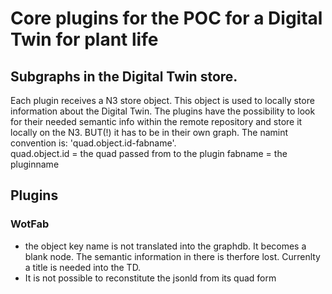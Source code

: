 # Core plugins for the POC for a Digital Twin for plant life

## Subgraphs in the Digital Twin store.
Each plugin receives a N3 store object. This object is used to locally store information about the Digital Twin. 
The plugins have the possibility to look for their needed semantic info within the remote repository and store it locally on the N3. BUT(!) it has to be in their own graph. The namint convention is: 'quad.object.id-fabname'.<br> 
quad.object.id = the quad passed from to the plugin
fabname = the pluginname

## Plugins
### WotFab
- the object key name is not translated into the graphdb. It becomes a blank node. The semantic information in there is therfore lost. Currenlty a title is needed into the TD.
- It is not possible to reconstitute the jsonld from its quad form